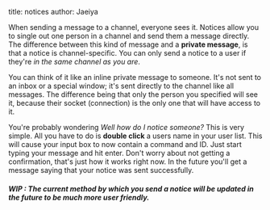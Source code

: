title: notices
author: Jaeiya

When sending a message to a channel, everyone sees it. Notices allow you to single out one person in a channel and send them a message directly. The difference between this kind of message and a **private message**, is that a notice is channel-specific. You can only send a notice to a user if they're _in the same channel as you are_.

You can think of it like an inline private message to someone. It's not sent to an inbox or a special window; it's sent directly to the channel like all messages. The difference being that only the person you specified will see it, because their socket (connection) is the only one that will have access to it.

You're probably wondering _Well how do I notice someone?_ This is very simple. All you have to do is **double click** a users name in your user list. This will cause your input box to now contain a command and ID. Just start typing your message and hit enter. Don't worry about not getting a confirmation, that's just how it works right now. In the future you'll get a message saying that your notice was sent successfully.

##### WIP : The current method by which you send a notice will be updated in the future to be much more user friendly.